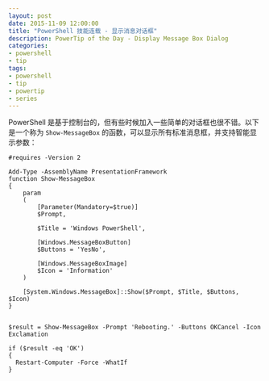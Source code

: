 ```yaml
---
layout: post
date: 2015-11-09 12:00:00
title: "PowerShell 技能连载 - 显示消息对话框"
description: PowerTip of the Day - Display Message Box Dialog
categories:
- powershell
- tip
tags:
- powershell
- tip
- powertip
- series
---
```

PowerShell 是基于控制台的，但有些时候加入一些简单的对话框也很不错。以下是一个称为 `Show-MessageBox` 的函数，可以显示所有标准消息框，并支持智能显示参数：

    #requires -Version 2

    Add-Type -AssemblyName PresentationFramework
    function Show-MessageBox
    {
        param
        (
            [Parameter(Mandatory=$true)]
            $Prompt,

            $Title = 'Windows PowerShell',

            [Windows.MessageBoxButton]
            $Buttons = 'YesNo',

            [Windows.MessageBoxImage]
            $Icon = 'Information'
        )

        [System.Windows.MessageBox]::Show($Prompt, $Title, $Buttons, $Icon)
    }


    $result = Show-MessageBox -Prompt 'Rebooting.' -Buttons OKCancel -Icon Exclamation

    if ($result -eq 'OK')
    {
      Restart-Computer -Force -WhatIf
    }

<!--本文国际来源：[Display Message Box Dialog](http://community.idera.com/powershell/powertips/b/tips/posts/display-message-box-dialog)-->
